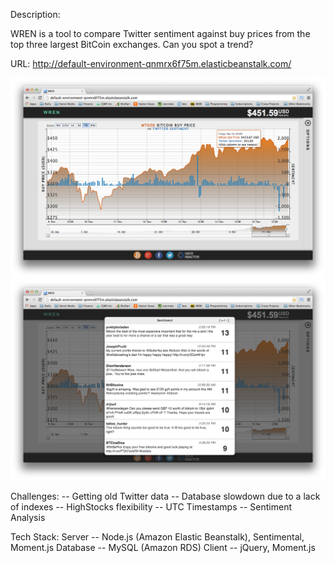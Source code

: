 Description:

WREN is a tool to compare Twitter sentiment against buy prices from the top three largest BitCoin exchanges.
Can you spot a trend?

URL: http://default-environment-qnmrx6f75m.elasticbeanstalk.com/

![Alt text](/screenshots/screenshot.png "MtGox performance over past 7 days vs Twitter Sentiment")
![Alt text](/screenshots/tweets.png "Twitter Sentiment")

Challenges:
  -- Getting old Twitter data
  -- Database slowdown due to a lack of indexes
  -- HighStocks flexibility
  -- UTC Timestamps
  -- Sentiment Analysis

Tech Stack:
  Server   -- Node.js (Amazon Elastic Beanstalk), Sentimental, Moment.js
  Database -- MySQL (Amazon RDS)
  Client   -- jQuery, Moment.js